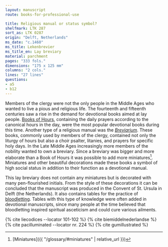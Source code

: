 ```yaml
---
layout: manuscript
route: books-for-professional-use

title: Religious manual or status symbol?
shelfmark: LTK 287
sort_as: LTK 0287
origin: "Delft, Netherlands"
ms_date: "c.1460"
ms_title: Lekenbrevier
ms_title_en: Lay breviary
material: parchment
pages: "333 fols."
dimensions: "175 x 125 mm"
columns: "2 cols."
lines: "27 lines"
questions:
- a5
- b12
---
```


Members of the clergy were not the only people in the Middle Ages who
wanted to live a pious and religious life. The fourteenth and fifteenth
centuries saw a rise in the demand for devotional books aimed at lay
people. [Books of Hours](https://en.wikipedia.org/wiki/Book_of_hours),
containing the daily prayers according to the canonical hours in the
day, were the most popular devotional books during this time. Another
type of a religious manual was the
[*Breviarium*](https://en.wikipedia.org/wiki/Breviary). These books,
commonly used by members of the clergy, contained not only the liturgy
of hours but also a choir psalter, litanies, and prayers for specific
holy days. In the Late Middle Ages increasingly more members of the
nobility wanted to own a breviary. Since a breviary was bigger and more
elaborate than a Book of Hours it was possible to add more miniatures[^1].
Miniatures and other beautiful decorations made these books a symbol of
high social status in addition to their function as a devotional manual.

This lay breviary does not contain any miniatures but is decorated with
many pen-flourished initials. From the style of these decorations it can
be concluded that the manuscript was produced in the Convent of St.
Ursula in Delft (the Netherlands). It also contains tables for the
practice of [bloodletting](https://en.wikipedia.org/wiki/Bloodletting).
Tables with this type of knowledge were often added in devotional
manuscripts, since many people at the time believed that bloodletting
inspired spiritual asceticism and could cure various ailments.

[^1]: [Miniatures]({{ "/glossary/#miniatures" | relative_url }})

{% cite liecodices --locator 101-102 %}
{% cite biemiddelnederlandse %}
{% cite pacilluminated --locator nr. 224 %}
{% cite gumillustrated %}
